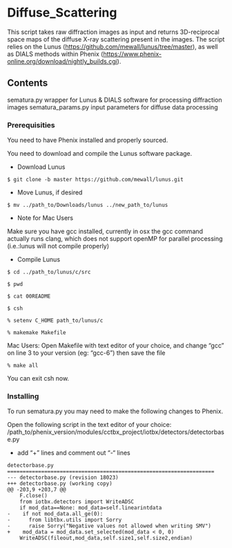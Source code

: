 # Diffuse_Scattering

This script takes raw diffraction images as input and returns 3D-reciprocal space maps of the diffuse X-ray scattering present in the images. The script relies on the Lunus (https://github.com/mewall/lunus/tree/master), as well as DIALS methods within Phenix (https://www.phenix-online.org/download/nightly_builds.cgi).

## Contents

sematura.py                 wrapper for Lunus & DIALS software for processing diffraction images
sematura_params.py          input parameters for diffuse data processing

### Prerequisities

You need to have Phenix installed and properly sourced.


You need to download and compile the Lunus software package.

* Download Lunus

```
$ git clone -b master https://github.com/mewall/lunus.git
```

* Move Lunus, if desired

```
$ mv ../path_to/Downloads/lunus ../new_path_to/lunus
```

* Note for Mac Users

Make sure you have gcc installed, currently in osx the gcc command actually runs clang, which does not support openMP for parallel processing (i.e.:lunus will not compile properly)

* Compile Lunus

```
$ cd ../path_to/lunus/c/src

$ pwd

$ cat 00README

$ csh

% setenv C_HOME path_to/lunus/c

% makemake Makefile
```
Mac Users: Open Makefile with text editor of your choice, and change “gcc” on line 3 to your version (eg: “gcc-6”) then save the file

```
% make all
```

You can exit csh now.


### Installing

To run sematura.py you may need to make the following changes to Phenix.

Open the following script in the text editor of your choice:
/path_to/phenix_version/modules/cctbx_project/iotbx/detectors/detectorbase.py

* add “+” lines and comment out “-“ lines

```
detectorbase.py
===================================================================
--- detectorbase.py (revision 18023)
+++ detectorbase.py (working copy)
@@ -203,9 +203,7 @@
    F.close()
    from iotbx.detectors import WriteADSC
    if mod_data==None: mod_data=self.linearintdata
-    if not mod_data.all_ge(0):
-      from libtbx.utils import Sorry
-      raise Sorry("Negative values not allowed when writing SMV")
+    mod_data = mod_data.set_selected(mod_data < 0, 0)
    WriteADSC(fileout,mod_data,self.size1,self.size2,endian)
```

